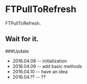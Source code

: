 # FTPullToRefresh

FTPullToRefresh.

## Wait for it.

###Update

* 2016.04.08 -- initialization 
* 2016.04.09 -- add basic methods
* 2016.04.10 -- have an idea
* 2016.04.?? -- ??
